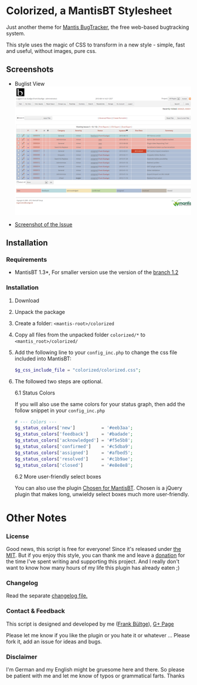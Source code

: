 # Colorized, a MantisBT Stylesheet

Just another theme for [Mantis BugTracker](http://www.mantisbt.org/), the free web-based bugtracking system.

This style uses the magic of CSS to transform in a new style - simple, fast and useful, without images, pure css.

## Screenshots
 * Buglist View
![Buglist View](assets/screenshot-1.png "Buglist")

 * [Screenshot of the Issue](assets/screenshot-2.png "Issue")

## Installation
### Requirements
 * MantisBT 1.3*, For smaller version use the version of the [branch 1.2](https://github.com/bueltge/MantisBT-Colorized/tree/MantisVersion1.2.x)

### Installation
 1. Download
 2. Unpack the package
 3. Create a folder: `<mantis-root>/colorized`
 4. Copy all files from the unpacked folder `colorized/*` to `<mantis_root>/colorized/`
 5. Add the following line to your `config_inc.php` to change the css file included into MantisBT:

     ```php
     $g_css_include_file = "colorized/colorized.css";
     ```
 6. The followed two steps are optional.

     6.1 Status Colors
     
     If you will also use the same colors for your status graph, then add the follow snippet in your `config_inc.php`

     ```php
     # --- Colors ---
     $g_status_colors['new']          = '#eeb3aa';
     $g_status_colors['feedback']     = '#badade';
     $g_status_colors['acknowledged'] = '#f5e5b8';
     $g_status_colors['confirmed']    = '#c5dba9';
     $g_status_colors['assigned']     = '#afbed5';
     $g_status_colors['resolved']     = '#c1b9ae';
     $g_status_colors['closed']       = '#e8e8e8';
     ```

     6.2 More user-friendly select boxes 
     
     You can also use the plugin [Chosen for MantisBT](https://github.com/bueltge/Chosen-for-MantisBT). Chosen is a jQuery plugin that makes long, unwieldy select boxes much more user-friendly.

# Other Notes

### License
Good news, this script is free for everyone! Since it's released under [the MIT](./LICENSE.txt).
But if you enjoy this style, you can thank me and leave a [donation](http://bueltge.de/wunschliste/) for the time I've spent writing and supporting this project. And I really don't want to know how many hours of my life this plugin has already eaten ;)

### Changelog
Read the separate [changelog file.](./CHANGELOG.md)

### Contact & Feedback
This script is designed and developed by me ([Frank Bültge](http://bueltge.de)), [G+ Page](https://plus.google.com/111291152590065605567/about?rel=author)

Please let me know if you like the plugin or you hate it or whatever ... Please fork it, add an issue for ideas and bugs.

### Disclaimer
I'm German and my English might be gruesome here and there. So please be patient with me and let me know of typos or grammatical farts. Thanks
